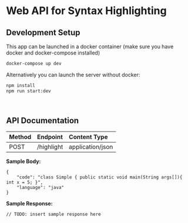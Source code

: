 # Web API for Syntax Highlighting

## **Development Setup**

This app can be launched in a docker container (make sure you have docker and docker-compose installed)

```bash
docker-compose up dev
```
Alternatively you can launch the server without docker:
```bash
npm install
npm run start:dev
```
<br>

## **API Documentation**



| Method | Endpoint   | Content Type
|:-------|:-----------|:------------------|
| POST   | /highlight | application/json
**Sample Body:** 
```
{
	"code": "class Simple { public static void main(String args[]){ int x = 5; }",
	"language": "java"
}
```
**Sample Response:**
```
// TODO: insert sample response here
```

